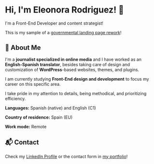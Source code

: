 
# Hi, I'm Eleonora Rodriguez! 👋

I'm a Front-End Developer and content strategist! 

This is my sample of a [governmental landing page rework](https://elyrod85.github.io/SampleInfoLEG/)!



## 🚀 About Me

I'm a **journalist specialized in online media** and I have worked as an **English-Spanish translator**, besides taking care of design and customization of **WordPress**-based websites, themes, and plugins.

I am currently studying **Front-End design and development** to focus my career on this specific area.

I take pride in my attention to details, being methodical, and prioritizing efficiency.

**Languages:** Spanish (native) and English (C1)

**Country of residence:** Spain (EU)

**Work mode:** Remote

## 📬 Contact

Check my [LinkedIn Profile](https://www.linkedin.com/in/EleonoraRod85/) or the contact form in [my portfolio](https://elyrod85.github.io/EleonoraRod85/)!
